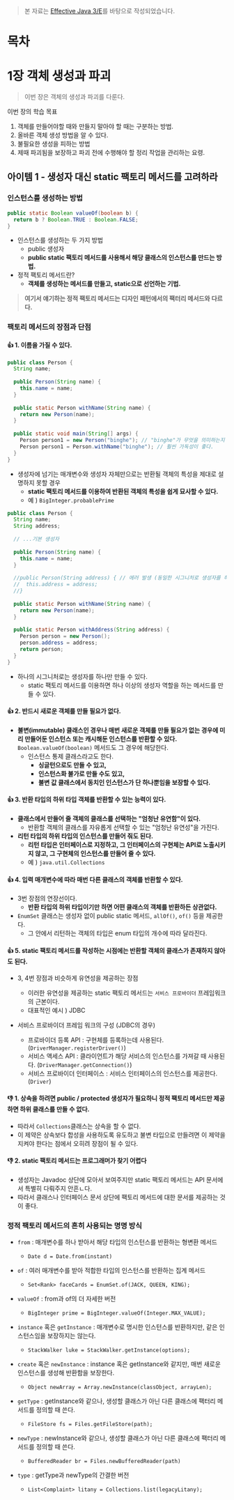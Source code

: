 > 본 자료는 [Effective Java 3/E]()를 바탕으로 작성되었습니다.



# 목차









# 1장 객체 생성과 파괴

> 이번 장은 객체의 생성과 파괴를 다룬다.

이번 장의 학습 목표

1. 객체를 만들어야할 때와 만들지 말아야 할 때는 구분하는 방법.
2. 올바른 객체 생성 방법을 알 수 있다.
3. 불필요한 생성을 피하는 방법
4. 제때 파괴됨을 보장하고 파괴 전에 수행해야 할 정리 작업을 관리하는 요령.



## 아이템 1 - 생성자 대신 static 팩토리 메서드를 고려하라



### 인스턴스를 생성하는 방법

```java
public static Boolean valueOf(boolean b) {
  return b ? Boolean.TRUE : Boolean.FALSE;
}
```

* 인스턴스를 생성하는 두 가지 방법
  * public 생성자
  * **public static 팩토리 메서드를 사용해서 해당 클래스의 인스턴스를 만드는 방법.**
* 정적 팩토리 메서드란?
  * **객체를 생성하는 메서드를 만들고, static으로 선언하는 기법.**

> **여기서 얘기하는 정적 팩토리 메서드는 디자인 패턴에서의 팩터리 메서드와 다르다.**



### 팩토리 메서드의 장점과 단점



#### :+1: 1. 이름을 가질 수 있다.

```java
public class Person {
  String name;
  
  public Person(String name) {
    this.name = name;
  }
  
  public static Person withName(String name) {
    return new Person(name);
  }
  
  public static void main(String[] args) {
    Person person1 = new Person("binghe"); // "binghe"가 무엇을 의미하는지 설명하지 못한다.
    Person person1 = Person.withName("binghe"); // 훨씬 가독성이 좋다.
  }
}
```

* 생성자에 넘기는 매개변수와 생성자 자체만으로는 반환될 객체의 특성을 제대로 설명하지 못할 경우
  * **static 팩토리 메서드를 이용하여 반환된 객체의 특성을 쉽게 묘사할 수 있다.**
  * 예 ) `BigInteger.probablePrime`

```java
public class Person {
  String name;
  String address;
  
  // ...기본 생성자
  
  public Person(String name) {
    this.name = name;
  }
  
  //public Person(String address) { // 에러 발생 (동일한 시그니처로 생성자를 하나 이상 만들 수 없다.)
  //  this.address = address;
  //}
  
  public static Person withName(String name) {
    return new Person(name);
  }
  
  public static Person withAddress(String address) {
    Person person = new Person();
    person.address = address;
    return person;
  }
}
```

* 하나의 시그니처로는 생성자를 하나만 만들 수 있다.
  * static 팩토리 메서드를 이용하면 하나 이상의 생성자 역할을 하는 메서드를 만들 수 있다.



#### :+1: 2. 반드시 새로운 객체를 만들 필요가 없다.

* **불변(immutable) 클래스인 경우나 매번 새로운 객체를 만들 필요가 없는 경우에 미리 만들어둔 인스턴스 또는 캐시해둔 인스턴스를 반환할 수 있다.** `Boolean.valueOf(boolean)` 메서드도 그 경우에 해당한다.
  * 인스턴스 통제 클래스라고도 한다.
    * **싱글턴으로도 만들 수 있고,**
    * **인스턴스화 불가로 만들 수도 있고,**
    * **불변 값 클래스에서 동치인 인스턴스가 단 하나뿐임을 보장할 수 있다.**



#### :+1: 3. 반환 타입의 하위 타입 객체를 반환할 수 있는 능력이 있다.

* **클래스에서 만들어 줄 객체의 클래스를 선택하는 "엄청난 유연함"이 있다.**
  * 반환할 객체의 클래스를 자유롭게 선택할 수 있는 "엄청난 유연성"을 가진다.
* **리턴 타입의 하위 타입의 인스턴스를 만들어 줘도 된다.**
  * **리턴 타입은 인터페이스로 지정하고, 그 인터페이스의 구현체는 API로 노출시키지 않고, 그 구현체의 인스턴스를 만들어 줄 수 있다.**
  * 예 ) `java.util.Collections`



#### :+1: 4. 입력 매개변수에 따라 매번 다른 클래스의 객체를 반환할 수 있다.

* 3번 장점의 연장선이다.
  * **반환 타입의 하위 타입이기만 하면 어떤 클래스의 객체를 반환하든 상관없다.**
* `EnumSet` 클래스는 생성자 없이 public static 메서드, `allOf()`, `of()` 등을 제공한다.
  * 그 안에서 리턴하는 객체의 타입은 enum 타입의 개수에 따라 달라진다.



#### :+1: 5. static 팩토리 메서드를 작성하는 시점에는 반환할 객체의 클래스가 존재하지 않아도 된다.

* 3, 4번 장점과 비슷하게 유연성을 제공하는 장점
  * 이러한 유연성을 제공하는 static 팩토리 메서드는 `서비스 프로바이더` 프레임워크의 근본이다.
  * 대표적인 예시 ) JDBC

* 서비스 프로바이더 프레임 워크의 구성 (JDBC의 경우)
  * 프로바이더 등록 API : 구현체를 등록하는데 사용된다. (`DriverManager.registerDriver()`)
  * 서비스 액세스 API : 클라이언트가 해당 서비스의 인스턴스를 가져갈 때 사용된다. (`DriverManager.getConnection()`)
  * 서비스 프로바이더 인터페이스 : 서비스 인터페이스의 인스턴스를 제공한다. (`Driver`)



#### :-1: 1. 상속을 하려면 public / protected 생성자가 필요하니 정적 팩토리 메서드만 제공하면 하위 클래스를 만들 수 없다.

* 따라서 `Collections`클래스는 상속을 할 수 없다.
* 이 제약은 상속보다 합성을 사용하도록 유도하고 불변 타입으로 만들려면 이 제약을 지켜야 한다는 점에서 오히려 장점이 될 수 있다.



#### :-1: 2. static 팩토리 메서드는 프로그래머가 찾기 어렵다

* 생성자는 Javadoc 상단에 모아서 보여주지만 static 팩토리 메서드는 API 문서에서 특별히 다뤄주지 안흔ㄴ다.
* 따라서 클래스나 인터페이스 문서 상단에 팩토리 메서드에 대한 문서를 제공하는 것이 좋다.



### 정적 팩토리 메서드의 흔히 사용되는 명명 방식

* `from` : 매개변수를 하나 받아서 해당 타입의 인스턴스를 반환하는 형변환 메서드
  * `Date d = Date.from(instant)`

* `of` : 여러 매개변수를 받아 적합한 타입의 인스턴스를 반환하는 집계 메서드
  * `Set<Rank> faceCards = EnumSet.of(JACK, QUEEN, KING);`
* `valueOf` : from과 of의 더 자세한 버전
  * `BigInteger prime = BigInteger.valueOf(Integer.MAX_VALUE);`
* `instance` 혹은 `getInstance` : 매개변수로 명시한 인스턴스를 반환하지만, 같은 인스턴스임을 보장하지는 않는다.
  * `StackWalker luke = StackWalker.getInstance(options);`
* `create` 혹은 `newInstance` : instance 혹은 getInstance와 같지만, 매번 새로운 인스턴스를 생성해 반환함을 보장한다.
  * `Object newArray = Array.newInstance(classObject, arrayLen);`
* `getType` : getInstance와 같으나, 생성할 클래스가 아닌 다른 클래스에 팩터리 메서드를 정의할 때 쓴다.
  * `FileStore fs = Files.getFileStore(path);`
* `newType` : newInstance와 같으나, 생성할 클래스가 아닌 다른 클래스에 팩터리 메서드를 정의할 때 쓴다.
  * `BufferedReader br = Files.newBufferedReader(path)`
* `type` : getType과 newType의 간결한 버전
  * `List<Complaint> litany = Collections.list(legacyLitany);`













































































